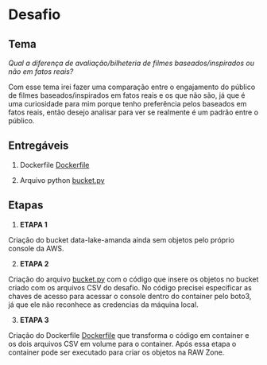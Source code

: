 # Desafio

## Tema
*Qual a diferença de avaliação/bilheteria de filmes baseados/inspirados ou não em fatos reais?*

Com esse tema irei fazer uma comparação entre o engajamento do público de filmes baseados/inspirados em fatos reais e os que não são, já que é uma curiosidade para mim porque tenho preferência pelos baseados em fatos reais, então desejo analisar para ver se realmente é um padrão entre o público.


## Entregáveis
1. Dockerfile
[Dockerfile](../Desafio/Dockerfile)

2. Arquivo python
[bucket.py](../Desafio/bucket.py)


## Etapas

1. **ETAPA 1**

Criação do bucket data-lake-amanda ainda sem objetos pelo próprio console da AWS.

2. **ETAPA 2**

Criação do arquivo [bucket.py](../Desafio/bucket.py) com o código que insere os objetos no bucket criado com os arquivos CSV do desafio.
No código precisei especificar as chaves de acesso para acessar o console dentro do container pelo boto3, já que ele não reconhece as credencias da máquina local.

3. **ETAPA 3**

Criação do Dockerfile [Dockerfile](../Desafio/Dockerfile) que transforma o código em container e os dois arquivos CSV em volume para o container. Após essa etapa o container pode ser executado para criar os objetos na RAW Zone.
